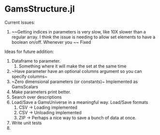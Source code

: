 # GamsStructure.jl
 
Current Issues:

1. ~~Getting indices in parameters is very slow, like 10X slower than a regular array. I think the issue
is needing to allow set elements to have a boolean on/off. Whenever you ~~ Fixed


Ideas for future addition:

1. Dataframe to parameter. 
    1. Something where it will make the set at the same time
2. ~Have parameter have an optional columns argument so you can specify columns~
3. ~Zero dimensional parameters (or constants)~ Implemented as GamsScalars
4. Make parameters print better.
5. Search over descriptions
6. Load/Save a GamsUniverse in a meaningful way. Load/Save formats
    1. CSV -> Loading implemented
    2. CSV -> Unloading implemented
    2. ZIP -> Perhaps a nice way to save a bunch of data at once.
7. Write unit tests
8. 
